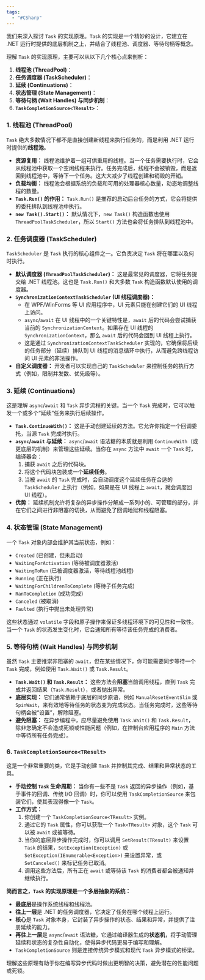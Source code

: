 ```yaml
---
tags:
  - "#CSharp"
---
```


我们来深入探讨 `Task` 的实现原理。`Task` 的实现是一个精妙的设计，它建立在 .NET 运行时提供的底层机制之上，并结合了线程池、调度器、等待句柄等概念。

理解 `Task` 的实现原理，主要可以从以下几个核心点来剖析：

1. **线程池 (ThreadPool)**：
2. **任务调度器 (TaskScheduler)**：
3. **延续 (Continuations)**：
4. **状态管理 (State Management)**：
5. **等待句柄 (Wait Handles) 与同步机制**：
6. **`TaskCompletionSource<TResult>`**：

### 1. 线程池 (ThreadPool)

`Task` 绝大多数情况下都不是直接创建新线程来执行任务的，而是利用 .NET 运行时提供的**线程池**。

- **资源复用：** 线程池维护着一组可供重用的线程。当一个任务需要执行时，它会从线程池中获取一个空闲线程来执行。任务完成后，线程不会被销毁，而是返回到线程池中，等待下一个任务。这大大减少了线程创建和销毁的开销。
- **负载均衡：** 线程池会根据系统的负载和可用的处理器核心数量，动态地调整线程的数量。
- **`Task.Run()` 的作用：** `Task.Run()` 是推荐的启动后台任务的方式，它会将提供的委托排队到线程池中执行。
- **`new Task().Start()`：** 默认情况下，`new Task()` 构造函数也使用 `ThreadPoolTaskScheduler`，所以 `Start()` 方法也会将任务排队到线程池中。

### 2. 任务调度器 (TaskScheduler)

`TaskScheduler` 是 `Task` 执行的核心组件之一。它负责决定 `Task` 将在哪里以及何时执行。

- **默认调度器 (`ThreadPoolTaskScheduler`)：** 这是最常见的调度器，它将任务提交给 .NET 线程池。这也是 `Task.Run()` 和大多数 `Task` 构造函数默认使用的调度器。
- **`SynchronizationContextTaskScheduler` (UI 线程调度器)：**
    - 在 WPF/WinForms 等 UI 应用程序中，UI 元素只能在创建它们的 UI 线程上访问。
    - `async`/`await` 在 UI 线程中的一个关键特性是，`await` 后的代码会尝试捕获当前的 `SynchronizationContext`。如果存在 UI 线程的 `SynchronizationContext`，那么 `await` 后的代码会回到 UI 线程上执行。
    - 这是通过 `SynchronizationContextTaskScheduler` 实现的，它确保将后续的任务部分（延续）排队到 UI 线程的消息循环中执行，从而避免跨线程访问 UI 元素的非法操作。
- **自定义调度器：** 开发者可以实现自己的 `TaskScheduler` 来控制任务的执行方式（例如，限制并发数、优先级等）。

### 3. 延续 (Continuations)

这是理解 `async`/`await` 和 `Task` 异步流程的关键。当一个 `Task` 完成时，它可以触发一个或多个“延续”任务来执行后续操作。

- **`Task.ContinueWith()`：** 这是手动创建延续的方法。它允许你指定一个回调委托，当源 `Task` 完成时执行。
- **`async`/`await` 与延续：** `async`/`await` 语法糖的本质就是利用 `ContinueWith`（或更底层的机制）来管理这些延续。当你在 `async` 方法中 `await` 一个 `Task` 时，编译器会：
    1. 捕获 `await` 之后的代码块。
    2. 将这个代码块包装成一个**延续任务**。
    3. 当被 `await` 的 `Task` 完成时，会自动调度这个延续任务在合适的 `TaskScheduler` 上执行（例如，如果是在 UI 线程上 `await`，就会调度回 UI 线程）。
- **优势：** 延续机制允许将复杂的异步操作分解成一系列小的、可管理的部分，并在它们之间进行非阻塞的切换，从而避免了回调地狱和线程阻塞。

### 4. 状态管理 (State Management)

一个 `Task` 对象内部会维护其当前状态，例如：

- `Created` (已创建，但未启动)
- `WaitingForActivation` (等待被调度器激活)
- `WaitingToRun` (已被调度器激活，等待线程池线程)
- `Running` (正在执行)
- `WaitingForChildrenToComplete` (等待子任务完成)
- `RanToCompletion` (成功完成)
- `Canceled` (被取消)
- `Faulted` (执行中抛出未处理异常)

这些状态通过 `volatile` 字段和原子操作来保证多线程环境下的可见性和一致性。当一个 `Task` 的状态发生变化时，它会通知所有等待该任务完成的消费者。

### 5. 等待句柄 (Wait Handles) 与同步机制

虽然 `Task` 主要推崇非阻塞的 `await`，但在某些情况下，你可能需要同步等待一个 `Task` 完成，例如使用 `Task.Wait()` 或 `Task.Result`。

- **`Task.Wait()` 和 `Task.Result`：** 这些方法会**阻塞**当前调用线程，直到 `Task` 完成并返回结果（`Task.Result`），或者抛出异常。
- **底层实现：** 它们通常依赖于底层的同步原语，例如 `ManualResetEventSlim` 或 `SpinWait`，来有效地等待任务的状态变为完成状态。当任务完成时，这些等待句柄会被“设置”，解除阻塞。
- **避免阻塞：** 在异步编程中，应尽量避免使用 `Task.Wait()` 和 `Task.Result`，除非您确定不会造成死锁或性能问题（例如，在控制台应用程序的 `Main` 方法中等待所有任务完成）。

### 6. `TaskCompletionSource<TResult>`

这是一个非常重要的类，它是手动创建 `Task` 并控制其完成、结果和异常状态的工具。

- **手动控制 `Task` 生命周期：** 当你有一些不是 `Task` 返回的异步操作（例如，基于事件的回调、传统 I/O 回调）时，你可以使用 `TaskCompletionSource` 来包装它们，使其表现得像一个 `Task`。
- **工作方式：**
    1. 你创建一个 `TaskCompletionSource<TResult>` 实例。
    2. 通过它的 `Task` 属性，你可以获取一个 `Task<TResult>` 对象，这个 `Task` 可以被 `await` 或被等待。
    3. 当你的底层异步操作完成时，你可以调用 `SetResult(TResult)` 来设置 `Task` 的结果，`SetException(Exception)` 或 `SetException(IEnumerable<Exception>)` 来设置异常，或 `SetCanceled()` 来标记任务已取消。
    4. 调用这些方法后，所有正在 `await` 或等待该 `Task` 的消费者都会被通知并继续执行。

**简而言之，`Task` 的实现原理是一个多层抽象的系统：**

- **最底层**是操作系统线程和线程池。
- **往上一层**是 .NET 的任务调度器，它决定了任务在哪个线程上运行。
- **核心**是 `Task` 对象本身，它封装了异步操作的状态、结果和异常，并提供了注册延续的能力。
- **再往上一层**是 `async`/`await` 语法糖，它通过编译器生成的**状态机**，将手动管理延续和状态的复杂性自动化，使得异步代码更易于编写和理解。
- `TaskCompletionSource` 则是连接传统异步模式和现代 `Task` 异步模式的桥梁。

理解这些原理有助于你在编写异步代码时做出更明智的决策，避免潜在的性能问题或死锁。